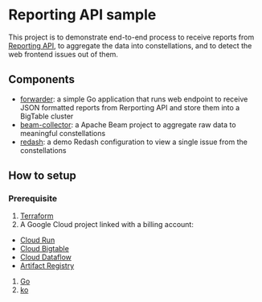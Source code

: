 # Reporting API sample

This project is to demonstrate end-to-end process to receive reports from [Reporting API](https://developer.mozilla.org/en-US/docs/Web/API/Reporting_API), to aggregate the data into constellations, and to detect the web frontend issues out of them.

## Components

* [forwarder](./forwarder/): a simple Go application that runs web endpoint to receive JSON formatted reports from Rerporting API and store them into a BigTable cluster
* [beam-collector](./beam-collector/): a Apache Beam project to aggregate raw data to meaningful constellations
* [redash](./redash/): a demo Redash configuration to view a single issue from the constellations

## How to setup

### Prerequisite

1. [Terraform](https://www.terraform.io/)
1. A Google Cloud project linked with a billing account:
  * [Cloud Run](https://cloud.google.com/run)
  * [Cloud Bigtable](https://cloud.google.com/bigtable)
  * [Cloud Dataflow](https://cloud.google.com/dataflow)
  * [Artifact Registry](https://cloud.google.com/artifact-registry)
1. [Go](https://go.dev/)
1. [ko](https://github.com/ko-build/ko)
